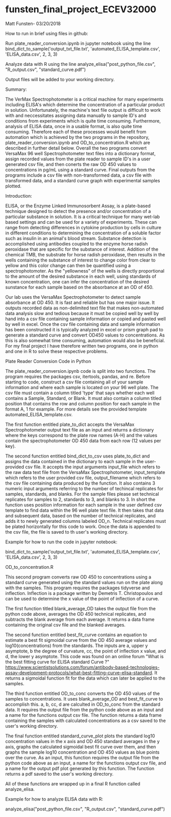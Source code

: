 # funsten_final_project_ECEV32000
Matt Funsten- 03/20/2018

How to run in brief using files in github:

Run plate_reader_conversion.ipynb in jupyter notebook using the line
bind_dict_to_sample('output_txt_file.txt', 'automated_ELISA_template.csv', 'ELISA_data.csv', 2, 3, 3)

Analyze data with R using the line
analyze_elisa("post_python_file.csv", "R_output.csv", "standard_curve.pdf")

Output files will be added to your working directory.

Summary: 

The VerMax Spectrophotometer is a critical machine for many experiments including ELISA's which determine the concentration of a particular product in solution.  Unfortunately, the machine's text file output is difficult to work with and neccessitates assigning data manually to sample ID's and conditions from experiments which is quite time consuming.  Furthermore, analysis of ELISA data, once in a usable format, is also quite time consuming.  Therefore each of these processes would benefit from automation which is achieved by the two programs in the repository, plate_reader_conversion.ipynb and OD_to_concentration.R which are described in further detail below.  Overall the two programs convert VersaMax 96 well Spectrophotometer text files into a dictionary format, assign recorded values from the plate reader to sample ID's in a user generated csv file, and then conerts the raw OD 450 values to concentrations in pg/mL using a standard curve.  Final outputs from the programs include a csv file with non-transformed data, a csv file with transformed data, and a standard curve graph with experimental samples plotted.  

Introduction: 

ELISA, or the Enzyme Linked Immunosorbent Assay, is a plate-based technique designed to detect the presence and/or concentration of a particular substance in solution.  It is a critical technique for many wet-lab based settings and can be used for a variety of experiments.  These can range from detecting differences in cytokine production by cells in culture in different conditions to determining the concentration of a soluble factor such as insulin in an animal's blood stream.  Substance detection is accomplished using antibodies coupled to the enzyme horse radish peroxidase that are specific for the substance of interest.  Addition of the chemical TMB, the substrate for horse radish peroxidase, then results in the wells containing the substance of interest to change color from clear to yellow and this color change can then be quantified using a spectrophotomoter.  As the "yellowness" of the wells is directly proportional to the amount of the desired substance in each well, using standards of known concentration, one can infer the concentration of the desired sunstance for each sample based on the absorbance at an OD of 450.

Our lab uses the VersaMax Spectrophotometer to detect sample absorbance at OD 450.  It is fast and reliable but has one major issue.  It outputs recorded data as non-delimited text file that makes non-automated data analysis slow and tedious because it must be copied well by well by hand into a csv file containing sample information or copied and pasted well by well in excel.  Once the csv file containing data and sample information has been constructed it is typically analyzed in excel or prism graph pad to generate a standard curve and convert OD450 values to concentrations.  As this is also somewhat time consuming, automation would also be beneficial.  For my final project I have therefore written two programs, one in python and one in R to solve these respective problems.  

Plate Reader Conversion Code in Python

The plate_reader_conversion.ipynb code is split into two functions.  The program requires the packages csv, itertools, pandas, and re. Before starting to code, construct a csv file containing all of your sample information and where each sample is located on your 96 well plate.  The csv file must contain a column titled 'type' that says whether each well contains a Sample, Standard, or Blank. It must also contain a column titled position that contains the row and column position for each sample in the format A, 1 for example.  For more details see the provided template automated_ELISA_template.csv.  

The first function entitled plate_to_dict accepts the VersaMax Spectrophotometer output text file as an input and returns a dictionary where the keys correspond to the plate row names (A-H) and the values contain the spectrophotometer OD 450 data from each row (12 values per key).  

The second function entitled bind_dict_to_csv uses plate_to_dict and assigns the data contained in the dictionary to each sample in the user-provided csv file.  It accepts the input arguments input_file which refers to the raw data text file from the VersaMax Spectrophotometer, input_template which refers to the user provided csv file, output_filename which refers to the csv file containing data produced by the function.  It also contains 3 numeric input arguments referring to the number of techincal replicates for samples, standards, and blanks.  For the sample files please set technical replicates for samples to 2, standards to 3, and blanks to 3.  In short the function uses position information for each sample in the user defined csv template to find data within the 96 well plate text file.  It then takes that data and subsequent data, based on the number of technical replicates, and adds it to newly generated columns labeled OD_n.  Technical replicates must be plated horizontally for this code to work.  Once the data is appended to the csv file, the file is saved to th user's working directory.  

Example for how to run the code in jupyter notebook:

bind_dict_to_sample('output_txt_file.txt', 'automated_ELISA_template.csv', 'ELISA_data.csv', 2, 3, 3)

OD_to_concentration.R

This second program converts raw OD 450 to concentrations using a standard curve generated using the standard values run on the plate along with the samples.  This program requires the packages tidyverse and inflection.  Inflection is a package written by Demetris T. Christopoulos and can be used to determine the x value of the point of inflection of a curve.  

The first function titled blank_average_OD takes the output file from the python code above, averages the OD 450 technical replicates, and subtracts the blank average from each average.  It returns a data frame containing the original csv file and the blanked averages.  

The second function entitled best_fit_curve contains an equation to estimate a best fit sigmoidal curve from the OD 450 average values and log10(concentrations) from the standards.  The inputs are a, upper y asymptote, b the degree of curvature, cc, the point of inflection x value, and d, the lower y asymptote.  This code was found on an online forum "What is the best fitting curve for ELISA standard Curve ?" https://www.scientistsolutions.com/forum/antibody-based-technologies-assay-development-protocols/what-best-fitting-curve-elisa-standard.  It returns a sigmoidal function fit for the data which can later be applied to the samples. 

The third function entitled OD_to_conc converts the OD 450 values of the samples to concentrations.  It uses blank_average_OD and best_fit_curve to accomplish this.  a, b, cc, d are calculted in OD_to_conc from the standard data.  It requires the output file from the python code above as an input and a name for the functions output csv file.  The function returns a data frame containing the samples with calculated concentrations as a csv saved to the user's working directory.  

The final function entitled standard_curve_plot plots the standard log10 concentration values in the x axis and OD 450 standard averages in the y axis, graphs the calculated sigmoidal best fit curve over them, and then graphs the sample log10 concentration and OD 450 values as blue points over the curve.  As an input, this function requires the output file from the python code above as an input, a name for the functions output csv file, and a name for the output pdf plot generated by this function.  The function returns a pdf saved to the user's working directory. 

All of these functions are wrapped up in a final R function called analyze_elisa.  

Example for how to analyze ELISA data with R:

analyze_elisa("post_python_file.csv", "R_output.csv", "standard_curve.pdf")



